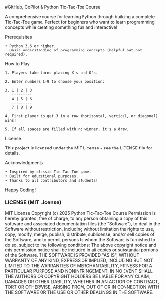 #GitHub, CoPilot & Python Tic-Tac-Toe Course

A comprehensive course for learning Python through building a complete Tic-Tac-Toe game. Perfect for beginners who want to learn programming concepts while creating something fun and interactive!

Prerequisites

    • Python 3.6 or higher. 
    • Basic understanding of programming concepts (helpful but not required). 

How to Play

    1. Players take turns placing X's and O's. 
    
    2. Enter numbers 1-9 to choose your position:
    
    3. 1 | 2 | 3
       ---------
       4 | 5 | 6
       ---------
       7 | 8 | 9
    
    4. First player to get 3 in a row (horizontal, vertical, or diagonal) wins! 
    
    5. If all spaces are filled with no winner, it's a draw. 

License

This project is licensed under the MIT License - see the LICENSE file for details.

Acknowledgments

    • Inspired by classic Tic-Tac-Toe game. 
    • Built for educational purposes. 
    • Thanks to all contributors and students! 

Happy Coding!

### LICENSE (MIT License)
MIT License
Copyright (c) 2025 Python Tic-Tac-Toe Course
Permission is hereby granted, free of charge, to any person obtaining a copy of this software and associated documentation files (the "Software"), to deal in the Software without restriction, including without limitation the rights to use, copy, modify, merge, publish, distribute, sublicense, and/or sell copies of the Software, and to permit persons to whom the Software is furnished to do so, subject to the following conditions:
The above copyright notice and this permission notice shall be included in all copies or substantial portions of the Software.
THE SOFTWARE IS PROVIDED "AS IS", WITHOUT WARRANTY OF ANY KIND, EXPRESS OR IMPLIED, INCLUDING BUT NOT LIMITED TO THE WARRANTIES OF MERCHANTABILITY, FITNESS FOR A PARTICULAR PURPOSE AND NONINFRINGEMENT. 
IN NO EVENT SHALL THE AUTHORS OR COPYRIGHT HOLDERS BE LIABLE FOR ANY CLAIM, DAMAGES OR OTHER LIABILITY, WHETHER IN AN ACTION OF CONTRACT, TORT OR OTHERWISE, ARISING FROM, OUT OF OR IN CONNECTION WITH THE SOFTWARE OR THE USE OR OTHER DEALINGS IN THE SOFTWARE.
